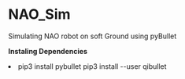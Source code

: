 # NAO_Sim
Simulating NAO robot on soft Ground using pyBullet <br>

<b>Instaling Dependencies</b><br>
<li>
  <tu>pip3 install pybullet </tu>
  <tu>pip3 install --user qibullet</tu>
</li>

